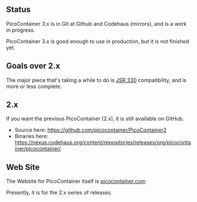 ## Status

PicoContainer 3.x is in Git at Github and Codehaus (mirrors), and is a work in progress.  

PicoContainer 3.x is good enough to use in production, but it is not finished yet.

## Goals over 2.x

The major piece that's taking a while to do is [JSR 330](http://jcp.org/en/jsr/detail?id=330) compatibility, and is more or less complete.

## 2.x

If you want the previous PicoContainer (2.x), it is still available on GitHub.

* Source here: <https://github.com/picocontainer/PicoContainer2>
* Binaries here: <https://nexus.codehaus.org/content/repositories/releases/org/picocontainer/picocontainer/>

## Web Site

The Website for PicoContainer itself is [picocontainer.com](http://picocontainer.com)

Presently, it is for the 2.x series of releases.
